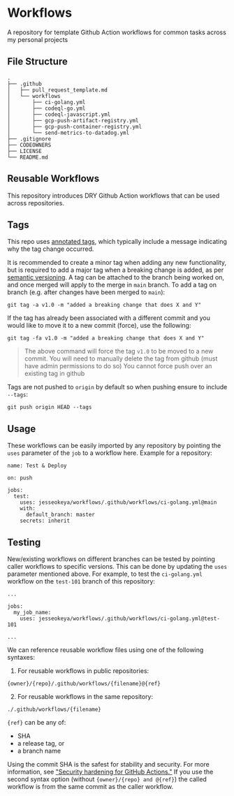 # Workflows
A repository for template Github Action workflows for common tasks across my personal projects

## File Structure
```
.
├── .github
│   ├── pull_request_template.md
│   └── workflows
│       ├── ci-golang.yml
│       ├── codeql-go.yml
│       ├── codeql-javascript.yml
│       ├── gcp-push-artifact-registry.yml
│       ├── gcp-push-container-registry.yml
│       └── send-metrics-to-datadog.yml
├── .gitignore
├── CODEOWNERS
├── LICENSE
└── README.md
```

## Reusable Workflows
This repository introduces DRY Github Action workflows that can be used across repositories.

## Tags
This repo uses [annotated tags](https://git-scm.com/book/en/v2/Git-Basics-Tagging#_annotated_tags), which typically include a message indicating why the tag change occurred.

It is recommended to create a minor tag when adding any new functionality, but is required to add a major tag when a breaking change is added, as per [semantic versioning](https://semver.org/).
A tag can be attached to the branch being worked on, and once merged will apply to the merge in `main` branch.
To add a tag on branch (e.g. after changes have been merged to `main`):
```
git tag -a v1.0 -m "added a breaking change that does X and Y"
```
If the tag has already been associated with a different commit and you would like to move it to a new commit (force), use the following:
```
git tag -fa v1.0 -m "added a breaking change that does X and Y"
```
> The above command will  force the tag `v1.0` to be moved to a new commit. You will need to manually delete the tag from github (must have admin permissions to do so)
> You cannot force push over an existing tag in github

Tags are not pushed to `origin` by default so when pushing ensure to include `--tags`:
```
git push origin HEAD --tags
```


## Usage
These workflows can be easily imported by any repository by pointing the `uses` parameter of the `job` to a workflow here. Example for a repository:
```
name: Test & Deploy

on: push

jobs:
  test:
    uses: jesseokeya/workflows/.github/workflows/ci-golang.yml@main
    with:
      default_branch: master
    secrets: inherit
```

## Testing
New/existing workflows on different branches can be tested by pointing caller workflows to specific versions. This can be done by updating the `uses` parameter mentioned above. For example, to test the `ci-golang.yml` workflow on the `test-101` branch of this repository:
```
...

jobs:
  my_job_name:
    uses: jesseokeya/workflows/.github/workflows/ci-golang.yml@test-101

...
```
We can reference reusable workflow files using one of the following syntaxes:

1. For reusable workflows in public repositories:

```
{owner}/{repo}/.github/workflows/{filename}@{ref}
```
2. For reusable workflows in the same repository:
```
./.github/workflows/{filename}
```

`{ref}` can be any of:
- SHA
- a release tag, or
- a branch name

Using the commit SHA is the safest for stability and security. For more information, see ["Security hardening for GitHub Actions."](https://docs.github.com/en/actions/learn-github-actions/security-hardening-for-github-actions#reusing-third-party-workflows) If you use the second syntax option (without `{owner}/{repo} and @{ref}`) the called workflow is from the same commit as the caller workflow.